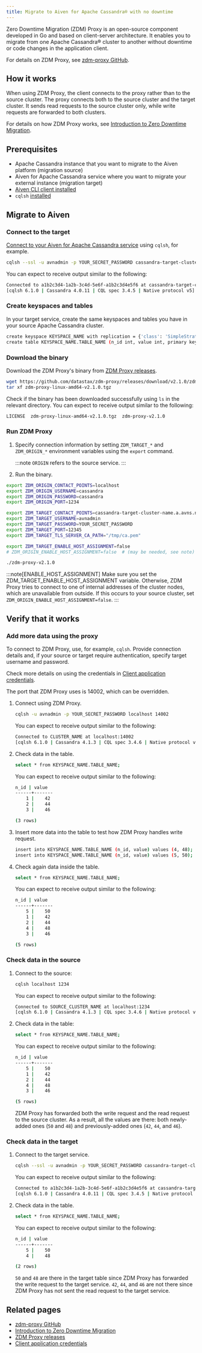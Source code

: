 ```yaml
---
title: Migrate to Aiven for Apache Cassandra® with no downtime
---
```


Zero Downtime Migration (ZDM) Proxy is an open-source component
developed in Go and based on client-server architecture. It enables you
to migrate from one Apache Cassandra® cluster to another without
downtime or code changes in the application client.

For details on ZDM Proxy, see [zdm-proxy
GitHub](https://github.com/datastax/zdm-proxy).

## How it works

When using ZDM Proxy, the client connects to the proxy rather than to
the source cluster. The proxy connects both to the source cluster and
the target cluster. It sends read requests to the source cluster only,
while write requests are forwarded to both clusters.

For details on how ZDM Proxy works, see [Introduction to Zero
Downtime
Migration](https://docs.datastax.com/en/astra-serverless/docs/migrate/introduction.html).

## Prerequisites

-   Apache Cassandra instance that you want to migrate to the Aiven
    platform (migration source)
-   Aiven for Apache Cassandra service where you want to migrate your
    external instance (migration target)
-   [Aiven CLI client installed](/docs/tools/cli)
-   `cqlsh`
    [installed](https://cassandra.apache.org/doc/latest/cassandra/getting_started/installing.html)

## Migrate to Aiven

### Connect to the target

[Connect to your Aiven for Apache Cassandra service](/docs/products/cassandra/howto/connect-cqlsh-cli) using `cqlsh`, for example.

```bash
cqlsh --ssl -u avnadmin -p YOUR_SECRET_PASSWORD cassandra-target-cluster-name.a.avns.net 12345
```

You can expect to receive output similar to the following:

```bash
Connected to a1b2c3d4-1a2b-3c4d-5e6f-a1b2c3d4e5f6 at cassandra-target-cluster-name.a.avns.net:12345
[cqlsh 6.1.0 | Cassandra 4.0.11 | CQL spec 3.4.5 | Native protocol v5]
```

### Create keyspaces and tables

In your target service, create the same keyspaces and tables you have in
your source Apache Cassandra cluster.

```bash
create keyspace KEYSPACE_NAME with replication = {'class': 'SimpleStrategy', 'replication_factor': 3};
create table KEYSPACE_NAME.TABLE_NAME (n_id int, value int, primary key (n_id));
```

### Download the binary

Download the ZDM Proxy's binary from [ZDM Proxy
releases](https://github.com/datastax/zdm-proxy/releases).

```bash
wget https://github.com/datastax/zdm-proxy/releases/download/v2.1.0/zdm-proxy-linux-amd64-v2.1.0.tgz
tar xf zdm-proxy-linux-amd64-v2.1.0.tgz
```

Check if the binary has been downloaded successfully using `ls` in the
relevant directory. You can expect to receive output similar to the
following:

```bash
LICENSE  zdm-proxy-linux-amd64-v2.1.0.tgz  zdm-proxy-v2.1.0
```

### Run ZDM Proxy

1. Specify connection information by setting `ZDM_TARGET_*` and `ZDM_ORIGIN_*` environment
   variables using the `export` command.

   :::note
   `ORIGIN` refers to the source service.
   :::

3. Run the binary.

```bash
export ZDM_ORIGIN_CONTACT_POINTS=localhost
export ZDM_ORIGIN_USERNAME=cassandra
export ZDM_ORIGIN_PASSWORD=cassandra
export ZDM_ORIGIN_PORT=1234

export ZDM_TARGET_CONTACT_POINTS=cassandra-target-cluster-name.a.avns.net
export ZDM_TARGET_USERNAME=avnadmin
export ZDM_TARGET_PASSWORD=YOUR_SECRET_PASSWORD
export ZDM_TARGET_PORT=12345
export ZDM_TARGET_TLS_SERVER_CA_PATH="/tmp/ca.pem"

export ZDM_TARGET_ENABLE_HOST_ASSIGNMENT=false
# ZDM_ORIGIN_ENABLE_HOST_ASSIGNMENT=false  # (may be needed, see note)

./zdm-proxy-v2.1.0
```

:::note[ENABLE_HOST_ASSIGNMENT]
Make sure you set the ZDM_TARGET_ENABLE_HOST_ASSIGNMENT variable.
Otherwise, ZDM Proxy tries to connect to one of internal addresses of
the cluster nodes, which are unavailable from outside. If this occurs to
your source cluster, set `ZDM_ORIGIN_ENABLE_HOST_ASSIGNMENT=false`.
:::

## Verify that it works

### Add more data using the proxy

To connect to ZDM Proxy, use, for example, `cqlsh`. Provide connection
details and, if your source or target require authentication, specify
target username and password.

Check more details on using the credentials in [Client application
credentials](https://docs.datastax.com/en/astra-serverless/docs/migrate/connect-clients-to-proxy.html#_client_application_credentials).

The port that ZDM Proxy uses is 14002, which can be overridden.

1.  Connect using ZDM Proxy.

    ```bash
    cqlsh -u avnadmin -p YOUR_SECRET_PASSWORD localhost 14002
    ```

    You can expect to receive output similar to the following:

    ```bash
    Connected to CLUSTER_NAME at localhost:14002
    [cqlsh 6.1.0 | Cassandra 4.1.3 | CQL spec 3.4.6 | Native protocol v4]
    ```

1.  Check data in the table.

    ```bash
    select * from KEYSPACE_NAME.TABLE_NAME;
    ```

    You can expect to receive output similar to the following:

    ```bash
    n_id | value
    ------+-------
        1 |    42
        2 |    44
        3 |    46

    (3 rows)
    ```

1.  Insert more data into the table to test how ZDM Proxy handles write
    request.

    ```bash
    insert into KEYSPACE_NAME.TABLE_NAME (n_id, value) values (4, 48);
    insert into KEYSPACE_NAME.TABLE_NAME (n_id, value) values (5, 50);
    ```

1.  Check again data inside the table.

    ```bash
    select * from KEYSPACE_NAME.TABLE_NAME;
    ```

    You can expect to receive output similar to the following:

    ```bash
    n_id | value
    ------+-------
        5 |    50
        1 |    42
        2 |    44
        4 |    48
        3 |    46

    (5 rows)
    ```

### Check data in the source

1.  Connect to the source:

    ```bash
    cqlsh localhost 1234
    ```

    You can expect to receive output similar to the following:

    ```bash
    Connected to SOURCE_CLUSTER_NAME at localhost:1234
    [cqlsh 6.1.0 | Cassandra 4.1.3 | CQL spec 3.4.6 | Native protocol v5]
    ```

1.  Check data in the table:

    ```bash
    select * from KEYSPACE_NAME.TABLE_NAME;
    ```

    You can expect to receive output similar to the following:

    ```bash
    n_id | value
    ------+-------
        5 |    50
        1 |    42
        2 |    44
        4 |    48
        3 |    46

    (5 rows)
    ```

    ZDM Proxy has forwarded both the write request and the read request to
    the source cluster. As a result, all the values are there: both
    newly-added ones (`50` and `48`) and previously-added ones (`42`, `44`,
    and `46`).

### Check data in the target

1.  Connect to the target service.

    ```bash
    cqlsh --ssl -u avnadmin -p YOUR_SECRET_PASSWORD cassandra-target-cluster-name.a.avns.net 12345
    ```

    You can expect to receive output similar to the following:

    ```bash
    Connected to a1b2c3d4-1a2b-3c4d-5e6f-a1b2c3d4e5f6 at cassandra-target-cluster-name.a.avns.net:12345
    [cqlsh 6.1.0 | Cassandra 4.0.11 | CQL spec 3.4.5 | Native protocol v5]
    ```

1.  Check data in the table.

    ```bash
    select * from KEYSPACE_NAME.TABLE_NAME;
    ```

    You can expect to receive output similar to the following:

    ```bash
    n_id | value
    ------+-------
        5 |    50
        4 |    48

    (2 rows)
    ```

    `50` and `48` are there in the target table since ZDM Proxy has
    forwarded the write request to the target service. `42`, `44`, and `46`
    are not there since ZDM Proxy has not sent the read request to the
    target service.

## Related pages

-   [zdm-proxy GitHub](https://github.com/datastax/zdm-proxy)
-   [Introduction to Zero Downtime
    Migration](https://docs.datastax.com/en/astra-serverless/docs/migrate/introduction.html)
-   [ZDM Proxy releases](https://github.com/datastax/zdm-proxy/releases)
-   [Client application
    credentials](https://docs.datastax.com/en/astra-serverless/docs/migrate/connect-clients-to-proxy.html#_client_application_credentials)
